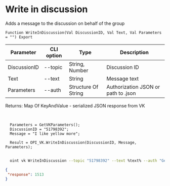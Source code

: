 ﻿---
sidebar_position: 4
---

# Write in discussion
 Adds a message to the discussion on behalf of the group



`Function WriteInDiscussion(Val DiscussionID, Val Text, Val Parameters = "") Export`

  | Parameter | CLI option | Type | Description |
  |-|-|-|-|
  | DiscussionID | --topic | String, Number | Discussion ID |
  | Text | --text | String | Message text |
  | Parameters | --auth | Structure Of String | Authorization JSON or path to .json |

  
  Returns:  Map Of KeyAndValue - serialized JSON response from VK

<br/>




```bsl title="Code example"
  Parameters = GetVKParameters();
  DiscussionID = "51798392";
  Message = "I like yellow more";
  
  Result = OPI_VK.WriteInDiscussion(DiscussionID, Message, Parameters);
```



```sh title="CLI command example"
    
  oint vk WriteInDiscussion --topic "51798392" --text %text% --auth "GetVKParameters()"

```

```json title="Result"
{
 "response": 1513
}
```
